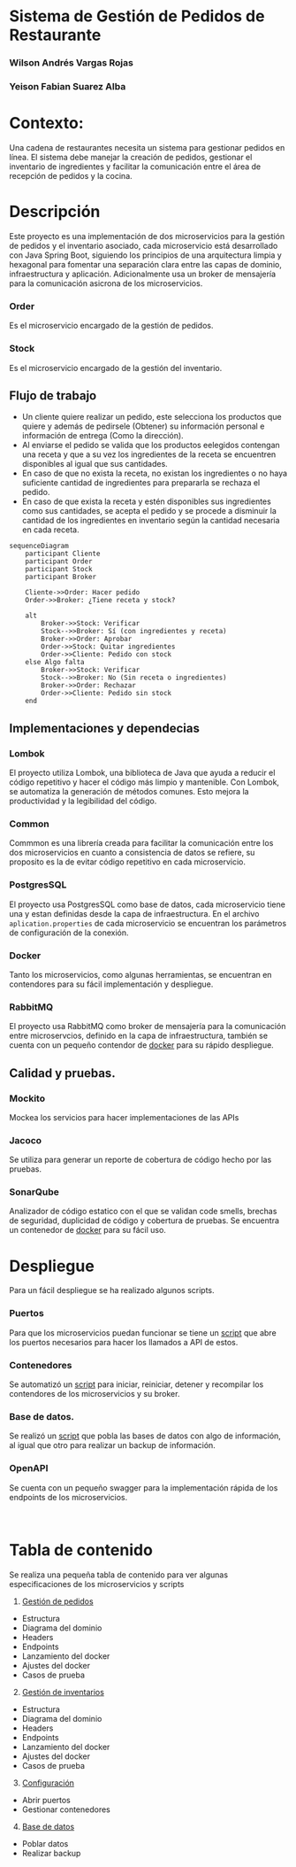 # Sistema de Gestión de Pedidos de Restaurante

### Wilson Andrés Vargas Rojas
### Yeison Fabian Suarez Alba

# Contexto:
Una cadena de restaurantes necesita un sistema para gestionar pedidos en línea.
El sistema debe manejar la creación de pedidos, gestionar el inventario de
ingredientes y facilitar la comunicación entre el área de recepción de pedidos y la
cocina.

# Descripción
Este proyecto es una implementación de dos microservicios para la gestión de pedidos y el inventario asociado, cada microservicio está desarrollado con Java Spring Boot, siguiendo los principios de una arquitectura limpia y hexagonal para fomentar una separación clara entre las capas de dominio, infraestructura y aplicación. Adicionalmente usa un broker de mensajería para la comunicación asicrona de los microservicios.

 ### Order
Es el microservicio encargado de la gestión de pedidos.

### Stock
Es el microservicio encargado de la gestión del inventario.


## Flujo de trabajo
- Un cliente quiere realizar un pedido, este selecciona los productos que quiere y además de pedirsele (Obtener) su información personal e información de entrega (Como la dirección).
- Al enviarse el pedido se valida que los productos eelegidos contengan una receta y que a su vez los ingredientes de la receta se encuentren disponibles al igual que sus cantidades.
- En caso de que no exista la receta, no existan los ingredientes o no haya suficiente cantidad de ingredientes para prepararla se rechaza el pedido.
- En caso de que exista la receta y estén disponibles sus ingredientes como sus cantidades, se acepta el pedido y se procede a disminuir la cantidad de los ingredientes en inventario según la cantidad necesaria en cada receta.

``` mermaid
sequenceDiagram
    participant Cliente
    participant Order
    participant Stock
    participant Broker

    Cliente->>Order: Hacer pedido
    Order->>Broker: ¿Tiene receta y stock?
    
    alt 
        Broker->>Stock: Verificar
        Stock-->>Broker: Sí (con ingredientes y receta)
        Broker->>Order: Aprobar
        Order->>Stock: Quitar ingredientes
        Order->>Cliente: Pedido con stock
    else Algo falta
        Broker->>Stock: Verificar
        Stock-->>Broker: No (Sin receta o ingredientes)
        Broker->>Order: Rechazar
        Order->>Cliente: Pedido sin stock
    end
```


## Implementaciones y dependecias

### Lombok
El proyecto utiliza Lombok, una biblioteca de Java que ayuda a reducir el código repetitivo y hacer el código más limpio y mantenible. Con Lombok, se automatiza la generación de métodos comunes. Esto mejora la productividad y la legibilidad del código.

### Common
Commmon es una librería creada para facilitar la comunicación entre los dos microservicios en cuanto a consistencia de datos se refiere, su proposito es la de evitar código repetitivo en cada microservicio.

### PostgresSQL
El proyecto usa PostgresSQL como base de datos, cada microservicio tiene una y estan definidas desde la capa de infraestructura. En el archivo ``` aplication.properties ``` de cada microservicio se encuentran los parámetros de configuración de la conexión.

### Docker 
Tanto los microservicios, como algunas herramientas, se encuentran en contendores para su fácil implementación y despliegue.

### RabbitMQ
El proyecto usa RabbitMQ como broker de mensajería para la comunicación entre microservcios, definido en la capa de infraestructura, también se cuenta con un pequeño contendor de [docker](rabbitmq) para su rápido despliegue.

## Calidad y pruebas.

### Mockito
Mockea los servicios para hacer implementaciones de las APIs

### Jacoco
Se utiliza para generar un reporte de cobertura de código hecho por las pruebas.

### SonarQube
Analizador de código estatico con el que se validan code smells, brechas de seguridad, duplicidad de código y cobertura de pruebas. Se encuentra un contenedor de [docker](sonarqube) para su fácil uso.

# Despliegue

Para un fácil despliegue se ha realizado algunos scripts.

### Puertos
Para que los microservicios puedan funcionar se tiene un [script](config) que abre los puertos necesarios para hacer los llamados a API de estos.

### Contenedores
Se automatizó un [script](config) para iniciar, reiniciar, detener y recompilar los contendores de los microservicios y su broker.

### Base de datos.
Se realizó un [script](database) que pobla las bases de datos con algo de información, al igual que otro para realizar un backup de información.

### OpenAPI
Se cuenta con un pequeño swagger para la implementación rápida de los endpoints de los microservicios.

<br>
 
# Tabla de contenido
Se realiza una pequeña tabla de contenido para ver algunas especificaciones de los microservicios y scripts

1. [Gestión de pedidos](order)
  * Estructura
  * Diagrama del dominio
  * Headers
  * Endpoints
  * Lanzamiento del docker
  * Ajustes del docker
  * Casos de prueba
2. [Gestión de inventarios](stock)
  * Estructura
  * Diagrama del dominio
  * Headers
  * Endpoints
  * Lanzamiento del docker
  * Ajustes del docker
  * Casos de prueba
3. [Configuración](config)
  * Abrir puertos
  * Gestionar contenedores 
4. [Base de datos](database)
  * Poblar datos
  * Realizar backup
